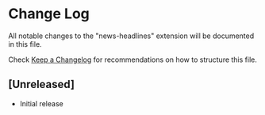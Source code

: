 # Change Log

All notable changes to the "news-headlines" extension will be documented in this file.

Check [Keep a Changelog](http://keepachangelog.com/) for recommendations on how to structure this file.

## [Unreleased]

- Initial release